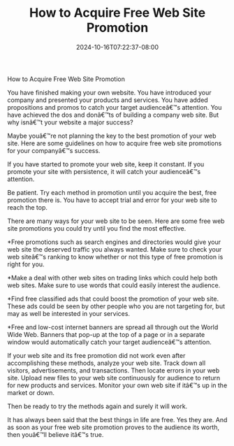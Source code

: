 ﻿---
title: "How to Acquire Free Web Site Promotion"
date: 2024-10-16T07:22:37-08:00
description: "25 articles marketing Tips for Web Success"
featured_image: "/images/25 articles marketing.jpg"
tags: ["25 articles marketing"]
---

How to Acquire Free Web Site Promotion 


You have finished making your own website. You have introduced your company and presented your products and services. You have added propositions and promos to catch your target audienceâ€™s attention. You have achieved the dos and donâ€™ts of building a company web site. But why isnâ€™t your website a major success? 

Maybe youâ€™re not planning the key to the best promotion of your web site. Here are some guidelines on how to acquire free web site promotions for your companyâ€™s success.

If you have started to promote your web site, keep it constant. If you promote your site with persistence, it will catch your audienceâ€™s attention.

Be patient. Try each method in promotion until you acquire the best, free promotion there is. You have to accept trial and error for your web site to reach the top. 

There are many ways for your web site to be seen. Here are some free web site promotions you could try until you find the most effective.

*Free promotions such as search engines and directories would give your web site the deserved traffic you always wanted.  Make sure to check your web siteâ€™s ranking to know whether or not this type of free promotion is right for you.

*Make a deal with other web sites on trading links which could help both web sites.  Make sure to use words that could easily interest the audience. 

*Find free classified ads that could boost the promotion of your web site. These ads could be seen by other people who you are not targeting for, but may as well be interested in your services.

*Free and low-cost internet banners are spread all through out the World Wide Web.  Banners that pop-up at the top of a page or in a separate window would automatically catch your target audienceâ€™s attention.

If your web site and its free promotion did not work even after accomplishing these methods, analyze your web site. Track down all visitors, advertisements, and transactions. Then locate errors in your web site. Upload new files to your web site continuously for audience to return for new products and services. Monitor your own web site if itâ€™s up in the market or down.

Then be ready to try the methods again and surely it will work. 

It has always been said that the best things in life are free. Yes they are. And as soon as your free web site promotion proves to the audience its worth, then youâ€™ll believe itâ€™s true. 


